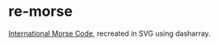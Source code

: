 # re-morse

[International Morse Code](https://en.wikipedia.org/wiki/Morse_code), recreated in SVG using dasharray.
